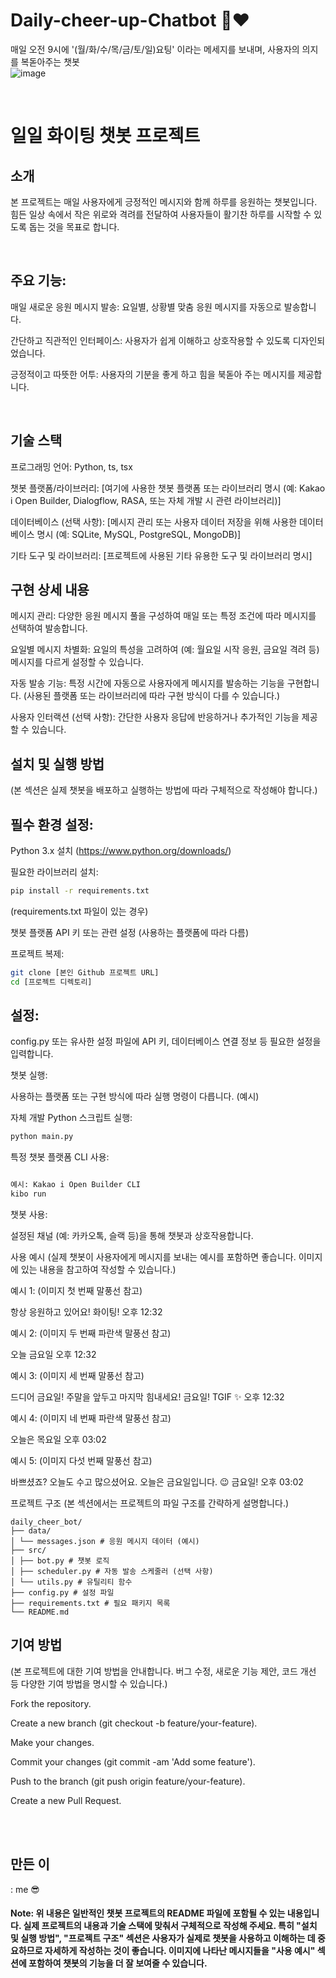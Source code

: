 # Daily-cheer-up-Chatbot 💪❤️
매일 오전 9시에 '(월/화/수/목/금/토/일)요팅' 이라는 메세지를 보내며, 사용자의 의지를 복돋아주는 챗봇 <br>
![image](https://github.com/user-attachments/assets/ebbd5b1f-237a-4928-81f6-ef72910d474d)

<br>

# 일일 화이팅 챗봇 프로젝트
## 소개
본 프로젝트는 매일 사용자에게 긍정적인 메시지와 함께 하루를 응원하는 챗봇입니다. 힘든 일상 속에서 작은 위로와 격려를 전달하여 사용자들이 활기찬 하루를 시작할 수 있도록 돕는 것을 목표로 합니다.

<br>

## 주요 기능:

매일 새로운 응원 메시지 발송: 요일별, 상황별 맞춤 응원 메시지를 자동으로 발송합니다.

간단하고 직관적인 인터페이스: 사용자가 쉽게 이해하고 상호작용할 수 있도록 디자인되었습니다.

긍정적이고 따뜻한 어투: 사용자의 기분을 좋게 하고 힘을 북돋아 주는 메시지를 제공합니다.

<br>

## 기술 스택
프로그래밍 언어: Python, ts, tsx

챗봇 플랫폼/라이브러리: [여기에 사용한 챗봇 플랫폼 또는 라이브러리 명시 (예: Kakao i Open Builder, Dialogflow, RASA, 또는 자체 개발 시 관련 라이브러리)]

데이터베이스 (선택 사항): [메시지 관리 또는 사용자 데이터 저장을 위해 사용한 데이터베이스 명시 (예: SQLite, MySQL, PostgreSQL, MongoDB)]

기타 도구 및 라이브러리: [프로젝트에 사용된 기타 유용한 도구 및 라이브러리 명시]

## 구현 상세 내용

메시지 관리: 다양한 응원 메시지 풀을 구성하여 매일 또는 특정 조건에 따라 메시지를 선택하여 발송합니다.

요일별 메시지 차별화: 요일의 특성을 고려하여 (예: 월요일 시작 응원, 금요일 격려 등) 메시지를 다르게 설정할 수 있습니다.

자동 발송 기능: 특정 시간에 자동으로 사용자에게 메시지를 발송하는 기능을 구현합니다. (사용된 플랫폼 또는 라이브러리에 따라 구현 방식이 다를 수 있습니다.)

사용자 인터랙션 (선택 사항): 간단한 사용자 응답에 반응하거나 추가적인 기능을 제공할 수 있습니다.

## 설치 및 실행 방법
(본 섹션은 실제 챗봇을 배포하고 실행하는 방법에 따라 구체적으로 작성해야 합니다.)

## 필수 환경 설정:

Python 3.x 설치 (https://www.python.org/downloads/)

필요한 라이브러리 설치:
```bash
pip install -r requirements.txt
```
(requirements.txt 파일이 있는 경우)

챗봇 플랫폼 API 키 또는 관련 설정 (사용하는 플랫폼에 따라 다름)

프로젝트 복제:
```bash
git clone [본인 Github 프로젝트 URL]
cd [프로젝트 디렉토리]
```

## 설정:

config.py 또는 유사한 설정 파일에 API 키, 데이터베이스 연결 정보 등 필요한 설정을 입력합니다.

챗봇 실행:

사용하는 플랫폼 또는 구현 방식에 따라 실행 명령이 다릅니다. (예시)

자체 개발 Python 스크립트 실행:
```bash
python main.py
```

특정 챗봇 플랫폼 CLI 사용:
```bash

예시: Kakao i Open Builder CLI
kibo run
```

챗봇 사용:

설정된 채널 (예: 카카오톡, 슬랙 등)을 통해 챗봇과 상호작용합니다.

사용 예시
(실제 챗봇이 사용자에게 메시지를 보내는 예시를 포함하면 좋습니다. 이미지에 있는 내용을 참고하여 작성할 수 있습니다.)

예시 1: (이미지 첫 번째 말풍선 참고)

항상 응원하고 있어요! 화이팅!
오후 12:32

예시 2: (이미지 두 번째 파란색 말풍선 참고)

오늘 금요일
오후 12:32

예시 3: (이미지 세 번째 말풍선 참고)

드디어 금요일! 주말을 앞두고 마지막 힘내세요! 금요일! TGIF ✨
오후 12:32

예시 4: (이미지 네 번째 파란색 말풍선 참고)

오늘은 목요일
오후 03:02

예시 5: (이미지 다섯 번째 말풍선 참고)

바쁘셨죠? 오늘도 수고 많으셨어요. 오늘은 금요일입니다. 😉 금요일!
오후 03:02

프로젝트 구조
(본 섹션에서는 프로젝트의 파일 구조를 간략하게 설명합니다.)

```
daily_cheer_bot/
├── data/
│ └── messages.json # 응원 메시지 데이터 (예시)
├── src/
│ ├── bot.py # 챗봇 로직
│ ├── scheduler.py # 자동 발송 스케줄러 (선택 사항)
│ └── utils.py # 유틸리티 함수
├── config.py # 설정 파일
├── requirements.txt # 필요 패키지 목록
└── README.md
```

## 기여 방법
(본 프로젝트에 대한 기여 방법을 안내합니다. 버그 수정, 새로운 기능 제안, 코드 개선 등 다양한 기여 방법을 명시할 수 있습니다.)

Fork the repository.

Create a new branch (git checkout -b feature/your-feature).

Make your changes.

Commit your changes (git commit -am 'Add some feature').

Push to the branch (git push origin feature/your-feature).

Create a new Pull Request.

<br><br>

## 만든 이
: me 😎

#### Note: 위 내용은 일반적인 챗봇 프로젝트의 README 파일에 포함될 수 있는 내용입니다. 실제 프로젝트의 내용과 기술 스택에 맞춰서 구체적으로 작성해 주세요. 특히 "설치 및 실행 방법", "프로젝트 구조" 섹션은 사용자가 실제로 챗봇을 사용하고 이해하는 데 중요하므로 자세하게 작성하는 것이 좋습니다. 이미지에 나타난 메시지들을 "사용 예시" 섹션에 포함하여 챗봇의 기능을 더 잘 보여줄 수 있습니다.
